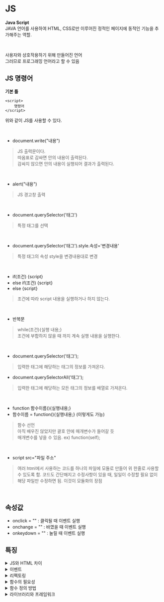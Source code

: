 # JS

__Java Script__   
JAVA 언어를 사용하여 HTML, CSS로만 이루어진 정적인 페이지에 동적인 기능을 추가해주는 역할.

<br>

사용자와 상호작용하기 위해 만들어진 언어  
그러므로 프로그래밍 언어라고 할 수 있음

## JS 명령어

__기본 틀__

```
<script>  
    명령어  
</script>  
```

위와 같이 JS를 사용할 수 있다.

<br>

- document.write("내용") 
> JS 출력문이다.  
> 따옴표로 감싸면 안의 내용이 출력된다.  
> 감싸지 않으면 안의 내용이 실행되어 결과가 출력된다.  

<br>

- alert("내용")
> JS 경고창 출력

<br>

- document.querySelector('태그')
> 특정 태그를 선택

<br>

- document.querySelector('태그').style.속성='변경내용'
> 특정 태그의 속성 style을 변경내용대로 변경

<br>

- if(조건) {script}
- else if(조건) {script}
- else {script}
> 조건에 따라 script 내용을 실행하거나 하지 않는다.

<br>

- 반복문
> while(조건){실행 내용;}  
> 조건에 부합하지 않을 때 까지 계속 실행 내용을 실행한다.

<br>

- document.querySelector('태그');
> 입력한 태그에 해당하는 태그의 정보를 가져온다. 
- document.querySelectorAll('태그');
> 입력한 태그에 해당하는 모든 태그의 정보를 배열로 가져온다. 

<br>

- function 함수이름(){실행내용;}
- 함수이름 = function(){실행내용;} (이렇게도 가능)
> 함수 선언  
> 아직 배우진 않았지만 괄호 안에 매개변수가 들어갈 듯  
> 매개변수를 넣을 수 있음. ex) function(self);

<br>

- script src="파일 주소"
> 여러 html에서 사용하는 코드를 하나의 파일에 모듈로 만들어 위 한줄로 사용할 수 있도록 함.
> 코드도 간단해지고 수정사항이 있을 때, 일일이 수정할 필요 없이 해당 파일만 수정하면 됨.
> 이것이 모듈화의 장점

<br>


## 속성값

- onclick = "" : 클릭될 때 이벤트 실행
- onchange = "" : 바꼈을 때 이벤트 실행
- onkeydown = "" : 눌릴 때 이벤트 실행

## 특징

<details>
<summary>JS와 HTML 차이</summary>

- HTML은 정적(static)
- JS는 동적(dynamic)

```
<html>
<script>
    documnet.write(1+1)
</script>
1+1
<html>
```

결과

```
2
1+1
```

위와 같이 HTML과 다르게 JS는 동적으로 실행된다는 특징이 있다.

</details>

<details>
<summary>이벤트</summary>
브라우저는 이벤트를 감지하고 알려줄 수 있음.<br>
이를 통해 사용자와 웹페이지가 상호 작용이 가능하도록 함.
<br><br>
다양한 event handler와 event type을 통해 여러가지 동작으로 상호작용 할 수 있음
</details>

<details>
<summary>리펙토링</summary>
중복되거나 자기 자신을 가르키는 긴 문장을 짧게 고쳐 보기 쉽게 만드는 과정<br><br>

- this : 자기 자신을 가르키는 syntex

```
ex) var target = document.querySelector('body');
위와 같이 함으로써 body를 가르키는 긴 문장을 target 하나로 대체할 수 있음.
```
</details>

<details>
<summary>함수의 필요성</summary>

보통 함수를 사용하는 이유는 __중복되는 코드를 리팩토링 하기 위해서__ 이다.<br>
그리고 보통 중복되는 코드는 길고 매개변수가 포함될 때 빛을 발한다<br><br>
__하지만!!__ 한줄짜리 코드라도 이후 전체 코드가 길어지고 오래되었을 때, 해당 코드의 의미를 까먹을 수 있다.(주석처리도 도움이 됨)<br>
그럴 때 함수의 이름을 통해 해당 코드의 역할을 유추할 수 있도록 하는 것 또한 __함수의 역할__ 이다.

</details>

<details>
<summary>함수 정의 방법</summary>

함수 선언 방법에는 여러가지가 있다.<br>
1. 함수 선언식
function 키워드를 이용한다.
```
function 함수이름(매개변수){
    실행내용;
}
```

2. 함수 표현식
함수 리터럴을 이용한다.<br>
JS 엔진에 의해 리터럴 방식으로 선언한 코드는 자동으로 객체방식으로 변환되어 실행된다.<br><br>
```
var 함수이름 = function(매개변수){
    실행내용;
};
```

3. Funtion 객체 이용
```
var 함수이름 = new Function(매개변수, 실행내용);
```

4. 익명 함수
다른 함수간의 충돌을 막기 위해 사용<br>
```
(function(매개변수){
    실행내용;
})(인자);
```
</details>

<details>
<summary>라이브러리와 프레임워크</summary>

라이브러리 : 부품들이 잘 정리된 곳<br>
ex) C++ - STL(vector, stack, algorithm ...)<br><br>

프레임워크 : 어느정도 베이스를 제공하고 추가적인 부분을 사용<br>
ex) sprint, Django, jQuery, React.js ...<br><br>

</details>